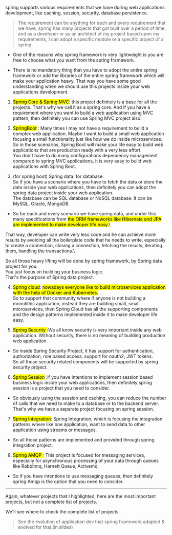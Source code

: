 spring supports various requirements that we have during web applications development, like caching, session, security, database persistence.

>The requirement can be anything for each and every requirement that we have, spring has many projects that got built over a period of time, and as a developer or as an architect
of my project based upon my requirements, I can adopt a specific module or a specific project of a spring.

* One of the reasons why spring framework is very lightweight is you are free to choose what you want from the spring framework.

* There is no mandatory thing that you have to adopt the entire spring framework or add the libraries of the entire spring framework which will make your application heavy.
  That way you have some good understanding when we should use this projects inside your web applications development.

1. <mark>Spring Core & Spring MVC</mark>: this project definitely is a base for all the projects. That's why we call it as a spring core.
And if you have a requirement where you want to build a web application using MVC pattern, then definitely you can use Spring MVC project also.

2. <mark>SpringBoot</mark> : Many times I may not have a requirement to build a complex web application. Maybe I want to build a small web application focusing a small functionality just like how we do inside microservices.\
So in those scenarios, Spring Boot will make your life easy to build web applications that are production ready with a very less effort.\
You don't have to do many configurations dependency management compared to spring MVC applications, it is very easy to build web applications with Spring Boot.

3. (for spring boot) Spring data: for database.\
So if you have a scenario where you have to fetch the data or store the data inside your web applications, then definitely you can adopt the spring data project inside your web application.\
The database can be SQL database or NoSQL database. It can be MySQL, Oracle, MongoDB.

* So for each and every scenario we have spring data, and under this many specifications from <mark>the ORM
frameworks like Hibernate and JPA are implemented to make developer life easy.</mark>\

That way, developer can write very less code and he can achieve more results by avoiding all the boilerplate
code that he needs to write, especially to create a connection, closing a connection, fetching the results, iterating them, handling the transactions.\

So all those heavy lifting will be done by spring framework, by Spring data project for you.\
You just focus on building your business logic.\
That's the purpose of Spring data project.

4. <mark>Spring cloud</mark>: <mark>nowadays everyone like to build microservices application with the help of Docker and Kubernetes.</mark>\
So to support that community where if anyone is not building a monolithic application, instead they are building small, small microservices, then Spring Cloud has all the supporting components and the
design patterns implemented inside it to make developer life easy.

5. <mark>Spring Security </mark>:We all know security is very important inside any web application.
Without security, there is no meaning of building production web application.
* So inside Spring Security Project, it has support for authentication, authorization, role based access, support for oauth2, JWT tokens.\
So all those security related components will be supported by spring security project.

6. <mark> Spring Session</mark> :if you have intentions to implement session based business logic inside your web applications, then definitely spring session is a project that you need to consider.
* So obviously using the session and caching, you can reduce the number of calls that we need to make to a database or to the backend server.\
That's why we have a separate project focusing on spring session.

7. <mark> Spring Integration</mark>:  Spring Integration, which is focusing the integration patterns where like one application, want to send data to other application using streams or messages.
* So all those patterns are implemented and provided through spring integration project.

8. <mark> Spring AMQP </mark>:  This project is focused for messaging services, especially for asynchronous processing of your data through queues like Rabbitmq, Harnett Queue, Activemq.
* So if you have intentions to use messaging queues, then definitely spring Amqp is the option that you need to consider.

----
Again, whatever projects that I highlighted, here are the most important projects, but not a complete list of projects.

We'll see where to check the complete list of projects

>See the evolution of application dev that spring framework adapted & evolved for that.(in slides)
